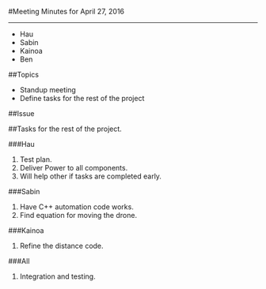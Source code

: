 ﻿#Meeting Minutes for April 27, 2016
***
- Hau
- Sabin
- Kainoa
- Ben

##Topics

- Standup meeting
- Define tasks for the rest of the project

##Issue


##Tasks for the rest of the project.

###Hau
1. Test plan.
2. Deliver Power to all components.
3. Will help other if tasks are completed early.

###Sabin
1. Have C++ automation code works. 
2. Find equation for moving the drone.

###Kainoa
1. Refine the distance code. 

###All
1. Integration and testing.


